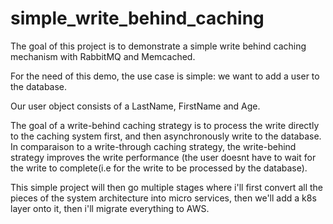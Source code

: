 # simple_write_behind_caching

The goal of this project is to demonstrate a simple write behind caching mechanism with RabbitMQ and Memcached.

For the need of this demo, the use case is simple: we want to add a user to the database.

Our user object consists of a LastName, FirstName and Age.

The goal of a write-behind caching strategy is to process the write directly to the caching system first, and then asynchronously write to the database. 
In comparaison to a write-through caching strategy, the write-behind strategy improves the write performance (the user doesnt have to wait for the write to complete(i.e for the write to be processed by the database).

This simple project will then go multiple stages where i'll first convert all the pieces of the system architecture into micro services, then we'll add a k8s layer onto it, then i'll migrate everything to AWS.
